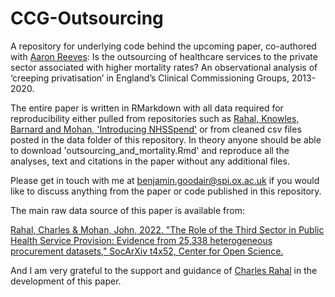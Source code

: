 # CCG-Outsourcing
A repository for underlying code behind the upcoming paper, co-authored with [Aaron Reeves](https://aaronreeves.org/): Is the outsourcing of healthcare services to the private sector associated with higher mortality rates? An observational analysis of ‘creeping privatisation’ in England’s Clinical Commissioning Groups, 2013-2020.

The entire paper is written in RMarkdown with all data required for reproducibility either pulled from repositories such as [Rahal, Knowles, Barnard and Mohan, 'Introducing NHSSpend'](https://zenodo.org/record/5054717) or from cleaned csv files posted in the data folder of this repository. In theory anyone should be able to download 'outsourcing_and_mortality.Rmd' and reproduce all the analyses, text and citations in the paper without any additional files.

Please get in touch with me at benjamin.goodair@spi.ox.ac.uk if you would like to discuss anything from the paper or code published in this repository.

The main raw data source of this paper is available from:

[Rahal, Charles & Mohan, John, 2022. "The Role of the Third Sector in Public Health Service Provision: Evidence from 25,338 heterogeneous procurement datasets," SocArXiv t4x52, Center for Open Science.](https://ideas.repec.org/p/osf/socarx/t4x52.html)

And I am very grateful to the support and guidance of [Charles Rahal](https://crahal.github.io/) in the development of this paper.

